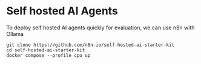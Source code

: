 # Self hosted AI Agents
To deploy self hosted AI agents quickly for evaluation, we can use n8n with Ollama

```
git clone https://github.com/n8n-io/self-hosted-ai-starter-kit
cd self-hosted-ai-starter-kit
docker compose --profile cpu up

```

